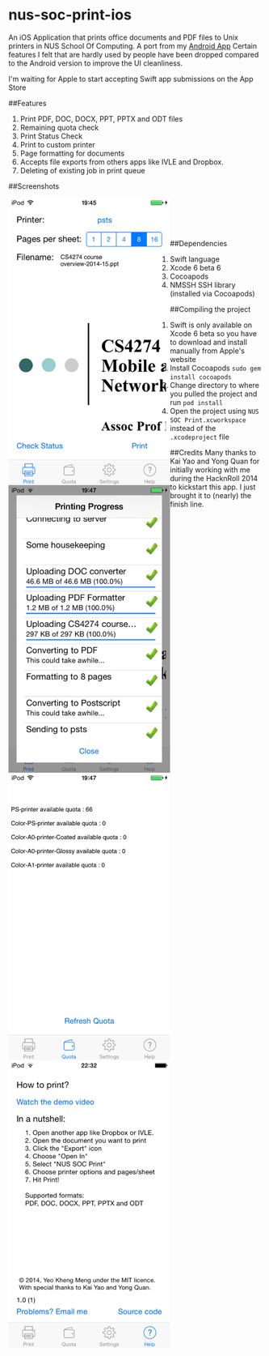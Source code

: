 nus-soc-print-ios
=================

An iOS Application that prints office documents and PDF files to Unix printers in NUS School Of Computing. A port from my [Android App](https://github.com/yeokm1/nus-soc-print/) Certain features I felt that are hardly used by people have been dropped compared to the Android version to improve the UI cleanliness. 

I'm waiting for Apple to start accepting Swift app submissions on the App Store

##Features
1. Print PDF, DOC, DOCX, PPT, PPTX and ODT files
2. Remaining quota check
3. Print Status Check
4. Print to custom printer
5. Page formatting for documents
6. Accepts file exports from others apps like IVLE and Dropbox.
7. Deleting of existing job in print queue


##Screenshots

<a href="url"><img src="screenshots/print.png" align="left" height="568" width="320" ></a>
<br>
<a href="url"><img src="screenshots/printing.png" align="left" height="568" width="320" ></a>
<br>
<a href="url"><img src="screenshots/quota.png" align="left" height="568" width="320" ></a>
<br>
<a href="url"><img src="screenshots/help.png" align="left" height="568" width="320" ></a>
<br>

##Dependencies
1. Swift language
2. Xcode 6 beta 6
3. Cocoapods
4. NMSSH SSH library (installed via Cocoapods)


##Compiling the project
1. Swift is only available on Xcode 6 beta so you have to download and install manually from Apple's website
2. Install Cocoapods `sudo gem install cocoapods`
3. Change directory to where you pulled the project and run `pod install`
4. Open the project using `NUS SOC Print.xcworkspace` instead of the `.xcodeproject` file

##Credits
Many thanks to Kai Yao and Yong Quan for initially working with me during the HacknRoll 2014 to kickstart this app. I just brought it to (nearly) the finish line.

